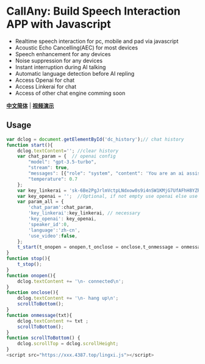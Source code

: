 
# CallAny: Build Speech Interaction APP with Javascript
- Realtime speech interaction for pc, mobile and pad via javascript
- Acoustic Echo Cancelling(AEC) for most devices
- Speech enhancement for any devices
- Noise suppression for any devices
- Instant interruption during AI talking
- Automatic language detection before AI repling
- Access Openai for chat
- Access Linkerai for chat
- Access of other chat engine comming soon


[**中文简体**](https://github.com/linkerai/CallAny/blob/master/README_zh.md)
| [**视频演示**](https://www.bilibili.com/video/BV1Mu4y1i7cp/)

## Usage
```javascript
var dclog = document.getElementById('dc_history');// chat history
function start(){
    dclog.textContent=''; //clear history
    var chat_param = {  // openai config
        "model": "gpt-3.5-turbo",
        "stream": true,
        "messages": [{"role": "system", "content": 'You are an ai assistant'}],
        "temperature": 0.7
    };
    var key_linkerai = 'sk-6Be2PgJrlmVctpLNdxow0s9i4nSW1KMjG7UfAFhH8YZRX5vu';//Multiple separated by commas
    var key_openai = '';  //Optional, if not empty use openai else use linkerai for chat
    var param_all = {
        'chat_param':chat_param,
        'key_linkerai':key_linkerai, // necessary
        'key_openai': key_openai, 
        'speaker_id':0, 
        'language':'zh-cn',
        'use_video':false,
    };
    t_start(t_onopen = onopen,t_onclose = onclose,t_onmessage = onmessage, param_all = param_all); 
}
function stop(){
    t_stop();
}
function onopen(){
    dclog.textContent += '\n- connected\n';
}
function onclose(){
    dclog.textContent += '\n- hang up\n';
    scrollToBottom();
}
function onmessage(txt){
    dclog.textContent += txt ;
    scrollToBottom();
}
function scrollToBottom() {
    dclog.scrollTop = dclog.scrollHeight;
}
<script src="https://xxx.4387.top/lingxi.js"></script>
```

